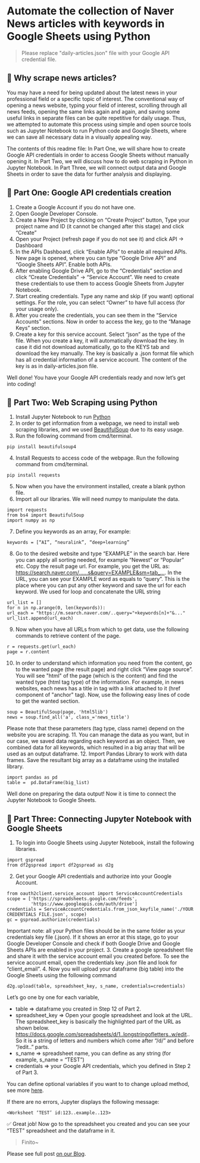 # Automate the collection of Naver News articles with keywords in Google Sheets using Python

> Please replace "daily-articles.json" file with your Google API credential file.

## :newspaper: Why scrape news articles? 

You may have a need for being updated about the latest news in your professional field or a specific topic of interest. The conventional way of opening a news website, typing your field of interest, scrolling through all news feeds, opening the same links again and again, and saving some useful links in separate files can be quite repetitive for daily usage. Thus, we attempted to automate this process using simple and open source tools such as Jupyter Notebook to run Python code and Google Sheets, where we can save all necessary data in a visually appealing way.

The contents of this readme file:
In Part One, we will share how to create Google API credentials in order to access Google Sheets without manually opening it.
In Part Two, we will discuss how to do web scraping in Python in Jupyter Notebook.
In Part Three, we will connect output data and Google Sheets in order to save the data for further analysis and displaying. 

## :page_facing_up: Part One: Google API credentials creation

1. Create a Google Account if you do not have one.
2. Open Google Developer Console.
3. Create a New Project by clicking on “Create Project” button,
Type your project name and ID (it cannot be changed after this stage) and click “Create”
4. Open your Project (refresh page if you do not see it) and click API -> Dashboard
5. In the APIs Dashboard, click “Enable APIs” to enable all required APIs.
New page is opened, where you can type “Google Drive API” and “Google Sheets API”.
Enable both APIs.
6. After enabling Google Drive API, go to the “Credentials” section and click “Create Credentials” -> “Service Account”. 
We need to create these credentials to use them to access Google Sheets from Jupyter Notebook. 
7. Start creating credentials. Type any name and skip (if you want) optional settings. 
For the role, you can select “Owner” to have full access (for your usage only).
8. After you create the credentials, you can see them in the “Service Accounts” sections. Now in order to access the key, go to the “Manage Keys” section.
9. Create a key for this service account. Select “json” as the type of the file. When you create a key, it will automatically download the key. 
In case it did not download automatically, go to the KEYS tab and download the key manually. The key is basically a .json format file which has all credential information of a service account. The content of the key is as in daily-articles.json file.

Well done! You have your Google API credentials ready and now let’s get into coding!

## :dart: Part Two: Web Scraping using Python
1. Install Jupyter Notebook to run [Python](https://jupyter.org/install) 
2. In order to get information from a webpage, we need to install web scraping libraries, and we used [BeautifulSoup](https://www.crummy.com/software/BeautifulSoup/bs4/doc/)  due to its easy usage. 
3. Run the following command from cmd/terminal.
```
pip install beautifulsoup4
```
4. Install Requests to access <html> code of the webpage. Run the following command from cmd/terminal.
```
pip install requests
```
5. Now when you have the environment installed, create a blank python file.
6. Import all our libraries. We will need numpy to manipulate the data. 
```
import requests
from bs4 import BeautifulSoup
import numpy as np
```
7. Define you keywords as an array, For example:
```
keywords = [“AI”, “neuralink”, “deep+learning”
```
8. Go to the desired website and type “EXAMPLE” in the search bar. Here you can apply all sorting needed, for example “Newest” or “Popular” etc. Copy the result page url. 
For example, you get the URL as: 
https://search.naver.com/…...s&query=EXAMPLE&sm=tab_….
In the URL, you can see your EXAMPLE word as equals to “query”. This is the place where you can put any other keyword and save the url for each keyword. We used for loop and concatenate the URL string
```
url_list = []
for n in np.arange(0, len(keywords)):
url_each = "https://m.search.naver.com/..query="+keywords[n]+"&..."
url_list.append(url_each)
```
9. Now when you have all URLs from which to get data, use the following commands to retrieve content of the page.
```
r = requests.get(url_each)
page = r.content
```
10. In order to understand which information you need from the content, go to the wanted page (the result page) and right click “View page source”. You will see "html" of the page (which is the content) and find the wanted type (html tag type) of the information. For example, in news websites, each news has a title in <a> tag with a link attached to it (href component of "anchor" tag). Now, use the following easy lines of code to get the wanted section.
```
soup = BeautifulSoup(page, 'html5lib')
news = soup.find_all('a', class_='news_title')
```
Please note that these parameters (tag type, class name) depend on the website you are scraping. 
11. You can manage the data as you want, but in our case, we saved data regarding each keyword as an object. Then, we combined data for all keywords, which resulted in a big array that will be used as an output dataframe.
12. Import Pandas Library to work with data frames. Save the resultant big array as a dataframe using the installed library. 
```
import pandas as pd
table =  pd.DataFrame(big_list)
```

Well done on preparing the data output! Now it is time to connect the Jupyter Notebook to Google Sheets.
	
## :dizzy: Part Three: Connecting Jupyter Notebook with Google Sheets
1. To login into Google Sheets using Jupyter Notebook, install the following libraries.
```
import gspread
from df2gspread import df2gspread as d2g
```
2. Get your Google API credentials and authorize into your Google Account.
```
from oauth2client.service_account import ServiceAccountCredentials
scope = ['https://spreadsheets.google.com/feeds',
         'https://www.googleapis.com/auth/drive']
credentials = ServiceAccountCredentials.from_json_keyfile_name('./YOUR CREDENTIALS FILE.json', scope) 
gc = gspread.authorize(credentials)
```
Important note: all your Python files should be in the same folder as your credentials key file (.json). If it shows an error at this stage, go to your Google Developer Console and check if both Google Drive and Google Sheets APIs are enabled in your project.
3. Create a google spreadsheet file and share it with the service account email you created before. To see the service account email, open the credentials key .json file and look for “client_email”.
4. Now you will upload your dataframe (big table) into the Google Sheets using the following command
```
d2g.upload(table, spreadsheet_key, s_name, credentials=credentials)
```
Let’s go one by one for each variable,
- table => dataframe you created in Step 12 of Part 2.
- spreadsheet_key => Open your google spreadsheet and look at the URL.
The spreadsheet_key is basically the highlighted part of the URL as shown below.
https://docs.google.com/spreadsheets/d/1..longstringofletters..w/edit..
So it is a string of letters and numbers which come after “/d/” and before “/edit..” parts.
- s_name => spreadsheet name, you can define as any string (for example, s_name = “TEST”)
- credentials =>  your Google API credentials, which you defined in Step 2 of Part 3.

You can define optional variables if you want to to change upload method, see more [here](https://df2gspread.readthedocs.io/en/latest/examples.html). 

If there are no errors, Jupyter displays the following message: 
```
<Worksheet ‘TEST’ id:123..example..123>
```
:white_check_mark: Great job!
Now go to the spreadsheet you created and you can see your “TEST” spreadsheet and the dataframe in it. 

> Finito~

Please see full post [on our Blog](https://punchkorea.com/automate-the-collection-of-naver-news-articles-with-keywords-in-google-sheets/).




